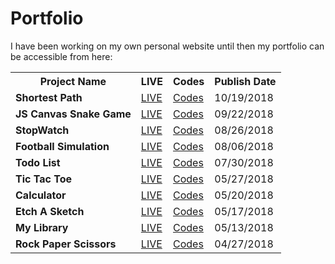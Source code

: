# Portfolio

I have been working on my own personal website until then my portfolio can be accessible from here:



<table>
<tbody>
  
<tr>
<th>Project Name</th>
<th>LIVE</th>
<th>Codes</th>
<th>Publish Date</th>
</tr>

<tr>
  <td><b>Shortest Path</b></td>
  <td><a href="https://canersezgin.github.io/shortest-path-js/">LIVE</a></td>
<td><a href="https://github.com/CanerSezgin/shortest-path-js">Codes</a></td>
<td>10/19/2018</td>
</tr>

<tr>
  <td><b>JS Canvas Snake Game</b></td>
  <td><a href="https://canersezgin.github.io/canvas-snake-js/">LIVE</a></td>
<td><a href="https://github.com/CanerSezgin/canvas-snake-js">Codes</a></td>
<td>09/22/2018</td>
</tr>

<tr>
  <td><b>StopWatch</b></td>
  <td><a href="https://canersezgin.github.io/stopwatch/">LIVE</a></td>
<td><a href="https://github.com/CanerSezgin/stopwatch">Codes</a></td>
<td>08/26/2018</td>
</tr>

<tr>
  <td><b>Football Simulation</b></td>
  <td><a href="https://canersezgin.github.io/FootballSimulation/">LIVE</a></td>
<td><a href="https://github.com/CanerSezgin/FootballSimulation">Codes</a></td>
<td>08/06/2018</td>
</tr>

<tr>
  <td><b>Todo List</b></td>
  <td><a href="https://canersezgin.github.io/TodoList/">LIVE</a></td>
<td><a href="https://github.com/canersezgin/TodoList/tree/master/Source%20Codes">Codes</a></td>
<td>07/30/2018</td>
</tr>

<tr>
  <td><b>Tic Tac Toe</b></td>
  <td><a href="https://canersezgin.github.io/Tic-Tac-Toe/">LIVE</a></td>
<td><a href="https://github.com/canersezgin/Tic-Tac-Toe">Codes</a></td>
<td>05/27/2018</td>
</tr>

<tr>
  <td><b>Calculator</b></td>
  <td><a href="https://canersezgin.github.io/calculator/">LIVE</a></td>
<td><a href="https://github.com/canersezgin/calculator">Codes</a></td>
<td>05/20/2018</td>
</tr>

<tr>
  <td><b>Etch A Sketch</b></td>
  <td><a href="https://canersezgin.github.io/Etch-A-Sketch/">LIVE</a></td>
<td><a href="https://github.com/canersezgin/Etch-A-Sketch">Codes</a></td>
<td>05/17/2018</td>
</tr>

<tr>
  <td><b>My Library</b></td>
  <td><a href="https://canersezgin.github.io/myLibrary/">LIVE</a></td>
<td><a href="https://github.com/canersezgin/myLibrary">Codes</a></td>
<td>05/13/2018</td>
</tr>

<tr>
  <td><b>Rock Paper Scissors</b></td>
  <td><a href="https://canersezgin.github.io/Rock-Paper-Scissors/">LIVE</a></td>
<td><a href="https://github.com/canersezgin/Rock-Paper-Scissors">Codes</a></td>
<td>04/27/2018</td>
</tr>









</tbody>
</table>
